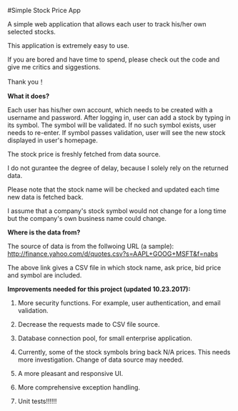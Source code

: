 #Simple Stock Price App

A simple web application that allows each user to track his/her own selected stocks.  

This application is extremely easy to use. 

If you are bored and have time to spend, please check out the code and give me critics and siggestions. 

Thank you！ 

**What it does?** 

Each user has his/her own account, which needs to be created with a username and password.
After logging in, user can add a stock by typing in its symbol. The symbol will be validated. If no such symbol exists, user needs to re-enter. If symbol passes validation, user will see the new stock displayed in user's homepage. 

The stock price is freshly fetched from data source.

I do not gurantee the degree of delay, because I solely rely on the returned data. 

Please note that the stock name will be checked and updated each time new data is fetched back. 

I assume that a company's stock symbol would not change for a long time but the company's own business name could change. 



**Where is the data from?** 

The source of data is from the follwoing URL (a sample):
http://finance.yahoo.com/d/quotes.csv?s=AAPL+GOOG+MSFT&f=nabs

The above link gives a CSV file in which stock name, ask price, bid price and symbol are included. 

**Improvements needed for this project (updated 10.23.2017):**
1. More security functions. For example, user authentication, and email validation. 

2. Decrease the requests made to CSV file source. 

3. Database connection pool, for small enterprise application. 
  
4. Currently, some of the stock symbols bring back N/A prices. This needs more investigation. Change of data source may needed. 

5. A more pleasant and responsive UI.

6. More comprehensive exception handling.

7. Unit tests!!!!!!




